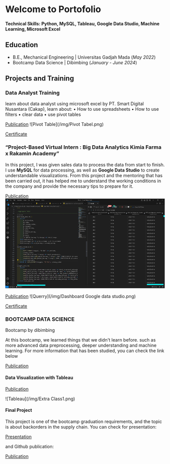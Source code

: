 # Welcome to Portofolio

#### Technical Skills: Python, MySQL, Tableau, Google Data Studio, Machine Learning, Microsoft Excel

## Education	 			        		
- B.E., Mechanical Engineering   |   Universitas Gadjah Mada     (_May 2022_)
- Bootcamp Data Science   |   Dibimbing         (_January - June 2024_)

## Projects and Training
### Data Analyst Training

learn about data analyst using microsoft excel by PT. Smart Digital Nusantara (Cakap), learn about:
• How to use spreadsheets
• How to use filters
• clear data
• use pivot tables

    
[Publication](https://docs.google.com/spreadsheets/d/19ZbpzoMgXcLphZdPsbp8qDYGLt4Aiq7dkig94vPUYtM/edit?usp=sharing)
![Pivot Table](/img/Pivot Tabel.png)



[Certificate](certificate1.html)


### “Project-Based Virtual Intern : Big Data Analytics Kimia Farma x Rakamin Academy”

In this project, I was given sales data to process the data from start to finish. I use **MySQL** for data processing, as well as **Google Data Studio** to create understandable visualizations. From this project and the mentoring that has been carried out, it has helped me to understand the working conditions in the company and provide the necessary tips to prepare for it.

[Publication](https://github.com/satriobayutirto/satriobayutirto.github.io/tree/main/asset/sql)
![Querry](/img/MySQL.png)

[Publication](https://lookerstudio.google.com/reporting/8bb96a4d-f6f4-4e6d-9a1a-7bb68f2ad6d9)
![Querry](/img/Dashboard Google data studio.png)

[Certificate](certificate2.html)

### BOOTCAMP DATA SCIENCE
Bootcamp by dibimbing

At this bootcamp, we learned things that we didn't learn before. such as more advanced data preprocessing, deeper understanding and machine learning. For more information that has been studied, you can check the link below

[Publication](https://github.com/satriobayutirto/Dibimbing)
#### Data Visualization with Tableau

[Publication](https://public.tableau.com/app/profile/satrio.bayu.tirto.laksono/viz/ExtraClassTableau1/Dashboard1)

![Tableau](/img/Extra Class1.png)
#### Final Project
This project is one of the bootcamp graduation requirements, and the topic is about backorders in the supply chain.
You can check for presentation:

[Presentation](pptfinal.html)

and Github publication:

[Publication](https://github.com/satriobayutirto/Supply-Chain-BackOrder)

